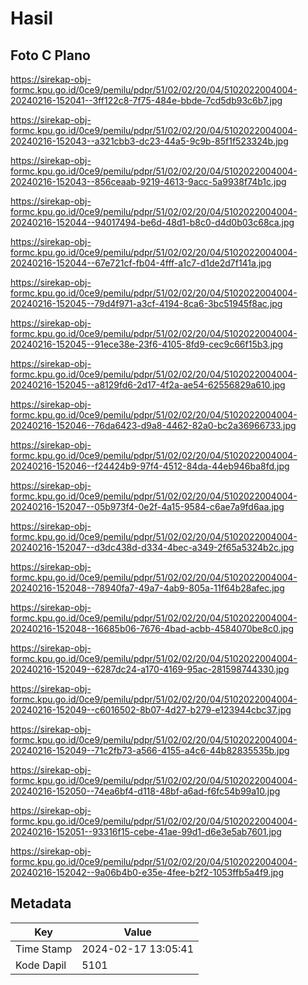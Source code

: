 # Hasil

## Foto C Plano

https://sirekap-obj-formc.kpu.go.id/0ce9/pemilu/pdpr/51/02/02/20/04/5102022004004-20240216-152041--3ff122c8-7f75-484e-bbde-7cd5db93c6b7.jpg

https://sirekap-obj-formc.kpu.go.id/0ce9/pemilu/pdpr/51/02/02/20/04/5102022004004-20240216-152043--a321cbb3-dc23-44a5-9c9b-85f1f523324b.jpg

https://sirekap-obj-formc.kpu.go.id/0ce9/pemilu/pdpr/51/02/02/20/04/5102022004004-20240216-152043--856ceaab-9219-4613-9acc-5a9938f74b1c.jpg

https://sirekap-obj-formc.kpu.go.id/0ce9/pemilu/pdpr/51/02/02/20/04/5102022004004-20240216-152044--94017494-be6d-48d1-b8c0-d4d0b03c68ca.jpg

https://sirekap-obj-formc.kpu.go.id/0ce9/pemilu/pdpr/51/02/02/20/04/5102022004004-20240216-152044--67e721cf-fb04-4fff-a1c7-d1de2d7f141a.jpg

https://sirekap-obj-formc.kpu.go.id/0ce9/pemilu/pdpr/51/02/02/20/04/5102022004004-20240216-152045--79d4f971-a3cf-4194-8ca6-3bc51945f8ac.jpg

https://sirekap-obj-formc.kpu.go.id/0ce9/pemilu/pdpr/51/02/02/20/04/5102022004004-20240216-152045--91ece38e-23f6-4105-8fd9-cec9c66f15b3.jpg

https://sirekap-obj-formc.kpu.go.id/0ce9/pemilu/pdpr/51/02/02/20/04/5102022004004-20240216-152045--a8129fd6-2d17-4f2a-ae54-62556829a610.jpg

https://sirekap-obj-formc.kpu.go.id/0ce9/pemilu/pdpr/51/02/02/20/04/5102022004004-20240216-152046--76da6423-d9a8-4462-82a0-bc2a36966733.jpg

https://sirekap-obj-formc.kpu.go.id/0ce9/pemilu/pdpr/51/02/02/20/04/5102022004004-20240216-152046--f24424b9-97f4-4512-84da-44eb946ba8fd.jpg

https://sirekap-obj-formc.kpu.go.id/0ce9/pemilu/pdpr/51/02/02/20/04/5102022004004-20240216-152047--05b973f4-0e2f-4a15-9584-c6ae7a9fd6aa.jpg

https://sirekap-obj-formc.kpu.go.id/0ce9/pemilu/pdpr/51/02/02/20/04/5102022004004-20240216-152047--d3dc438d-d334-4bec-a349-2f65a5324b2c.jpg

https://sirekap-obj-formc.kpu.go.id/0ce9/pemilu/pdpr/51/02/02/20/04/5102022004004-20240216-152048--78940fa7-49a7-4ab9-805a-11f64b28afec.jpg

https://sirekap-obj-formc.kpu.go.id/0ce9/pemilu/pdpr/51/02/02/20/04/5102022004004-20240216-152048--16685b06-7676-4bad-acbb-4584070be8c0.jpg

https://sirekap-obj-formc.kpu.go.id/0ce9/pemilu/pdpr/51/02/02/20/04/5102022004004-20240216-152049--6287dc24-a170-4169-95ac-281598744330.jpg

https://sirekap-obj-formc.kpu.go.id/0ce9/pemilu/pdpr/51/02/02/20/04/5102022004004-20240216-152049--c6016502-8b07-4d27-b279-e123944cbc37.jpg

https://sirekap-obj-formc.kpu.go.id/0ce9/pemilu/pdpr/51/02/02/20/04/5102022004004-20240216-152049--71c2fb73-a566-4155-a4c6-44b82835535b.jpg

https://sirekap-obj-formc.kpu.go.id/0ce9/pemilu/pdpr/51/02/02/20/04/5102022004004-20240216-152050--74ea6bf4-d118-48bf-a6ad-f6fc54b99a10.jpg

https://sirekap-obj-formc.kpu.go.id/0ce9/pemilu/pdpr/51/02/02/20/04/5102022004004-20240216-152051--93316f15-cebe-41ae-99d1-d6e3e5ab7601.jpg

https://sirekap-obj-formc.kpu.go.id/0ce9/pemilu/pdpr/51/02/02/20/04/5102022004004-20240216-152042--9a06b4b0-e35e-4fee-b2f2-1053ffb5a4f9.jpg


## Metadata

| Key        | Value               |
| ---------- | ------------------- |
| Time Stamp | 2024-02-17 13:05:41 |
| Kode Dapil | 5101                |



